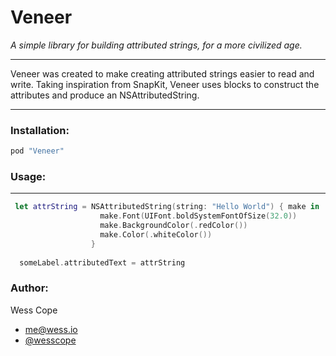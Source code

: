 # Veneer

_A simple library for building attributed strings, for a more civilized age._

---

Veneer was created to make creating attributed strings easier to read and write. Taking inspiration from SnapKit, Veneer uses blocks to construct the attributes and produce an NSAttributedString.

---


### Installation:
```ruby
pod "Veneer"
```


### Usage:
---
```swift
 let attrString = NSAttributedString(string: "Hello World") { make in
                    make.Font(UIFont.boldSystemFontOfSize(32.0))
                    make.BackgroundColor(.redColor())
                    make.Color(.whiteColor())
                  }
                  
  someLabel.attributedText = attrString

```

### Author:
Wess Cope
- me@wess.io
- [@wesscope](https://twitter.com/wesscope)
